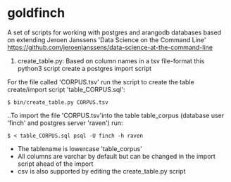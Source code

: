 # goldfinch
A set of scripts for working with postgres and arangodb databases based on extending Jeroen Janssens 'Data Science on the Command Line' https://github.com/jeroenjanssens/data-science-at-the-command-line  

1) create_table.py: Based on column names in a tsv file-format this python3 script create a postgres import script 

  For the file called 'CORPUS.tsv' run the script to create the table create/import script 'table_CORPUS.sql':

`$ bin/create_table.py CORPUS.tsv`

..To import the file 'CORPUS.tsv'into the table table_corpus (database user 'finch' and postgres server 'raven') run:

`$ < table_CORPUS.sql psql -U finch -h raven` 

  * The tablename is lowercase 'table_corpus' 
  * All columns are varchar by default but can be changed in the import script ahead of the import
  * csv is also supported by editing the create_table.py script
